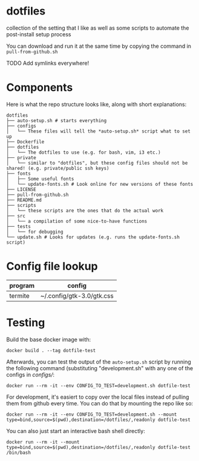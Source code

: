 # dotfiles
collection of the setting that I like as well as some scripts to automate the post-install setup process

You can download and run it at the same time by copying the command in `pull-from-github.sh` 

TODO Add symlinks everywhere!

# Components
Here is what the repo structure looks like, along with short explanations:

```
dotfiles
├── auto-setup.sh # starts everything
├── configs
│   └── These files will tell the *auto-setup.sh* script what to set up
├── Dockerfile
├── dotfiles
│   └── The dotfiles to use (e.g. for bash, vim, i3 etc.)
├── private
│   └── similar to "dotfiles", but these config files should not be shared! (e.g. private/public ssh keys)
├── fonts
│   ├── Some useful fonts
│   └── update-fonts.sh # Look online for new versions of these fonts
├── LICENSE
├── pull-from-github.sh
├── README.md
├── scripts
│   └── these scripts are the ones that do the actual work
├── src
│   └── a compilation of some nice-to-have functions
├── tests
│   └── for debugging 
└── update.sh # Looks for updates (e.g. runs the update-fonts.sh script) 
```
# Config file lookup
program  |  config
---      |  ---
termite  |  ~/.config/gtk-3.0/gtk.css

# Testing
Build the base docker image with:
```
docker build . --tag dotfile-test
```

Afterwards, you can test the output of the `auto-setup.sh` script by running the following command (substituting "development.sh" with any one of the configs in *configs/*: 
```
docker run --rm -it --env CONFIG_TO_TEST=development.sh dotfile-test
```

For development, it's easiert to copy over the local files instead of pulling them from github every time. You can do that by mounting the repo like so:
```
docker run --rm -it --env CONFIG_TO_TEST=development.sh --mount type=bind,source=$(pwd),destination=/dotfiles/,readonly dotfile-test
```

You can also just start an interactive bash shell directly:
```
docker run --rm -it --mount type=bind,source=$(pwd),destination=/dotfiles/,readonly dotfile-test /bin/bash
```
